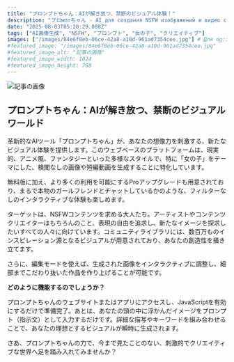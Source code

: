```yaml
---
title: "プロンプトちゃん：AIが解き放つ、禁断のビジュアル体験！"
description: "プロмптちゃん - AI для создания NSFW изображений и видео с девушками в разных стилях (реализм, аниме). Интерактивный опыт, редактор, комьюнити. Для взрослых, ищущих свободу самовыражения и новые образы."
date: "2025-08-03T05:20:29.008Z"
tags: ["AI画像生成", "NSFW", "プロンプト", "女の子", "クリエイティブ"]
images: ["/images/84e6f8eb-06ce-42a8-a10d-961ad7354cee.jpg"] # Для og:image
#featured_image: "/images/84e6f8eb-06ce-42a8-a10d-961ad7354cee.jpg"
#featured_image_alt: "記事の画像"
#featured_image_width: 1024
#featured_image_height: 768
---
```

![記事の画像](/images/84e6f8eb-06ce-42a8-a10d-961ad7354cee.jpg)
## プロンプトちゃん：AIが解き放つ、禁断のビジュアルワールド

革新的なAIツール「プロンプトちゃん」が、あなたの想像力を刺激する、新たなビジュアル体験を提供します。このウェブベースのプラットフォームは、現実的、アニメ風、ファンタジーといった多様なスタイルで、特に「女の子」をテーマにした、検閲なしの画像や短編動画を生成することに特化しています。

無料版に加え、より多くの利用を可能にするProアップグレードも用意されており、まるで本物のガールフレンドとチャットしているかのような、フィルターなしのインタラクティブな体験も楽しめます。

ターゲットは、NSFWコンテンツを求める大人たち。アーティストやコンテンツクリエイターはもちろんのこと、表現の自由を追求し、新たなイメージを探求したいすべての人々に向けています。コミュニティライブラリには、数百万ものインスピレーション源となるビジュアルが用意されており、あなたの創造性を掻き立てます。

さらに、編集モードを使えば、生成された画像をインタラクティブに調整し、細部までこだわり抜いた作品を作り上げることが可能です。

**どのように機能するのでしょうか？**

プロンプトちゃんのウェブサイトまたはアプリにアクセスし、JavaScriptを有効にするだけで準備完了。あとは、あなたの頭の中に浮かんだイメージをプロンプト（指示文）として入力するだけです。詳細な描写やキーワードを組み合わせることで、あなたの理想とするビジュアルが瞬時に生成されます。

さあ、プロンプトちゃんの力で、今まで見たことのない、刺激的でクリエイティブな世界へ足を踏み入れてみませんか？
